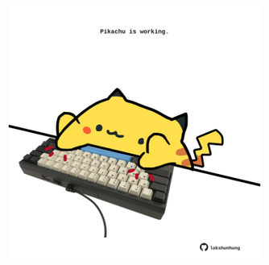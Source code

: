 <!-- built at 07/07/2023, 04:00:59 UTC -->
<p align="center">
  <img width="500" height="500" src="./ReadmeImage.svg">
</p>
